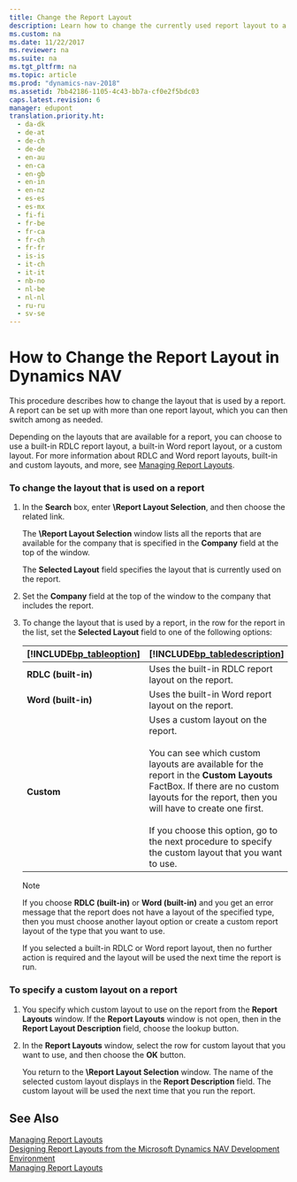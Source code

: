 ```yaml
---
title: Change the Report Layout
description: Learn how to change the currently used report layout to a custom layout on a report. Setup with more than one report layout and switch among as needed.
ms.custom: na
ms.date: 11/22/2017
ms.reviewer: na
ms.suite: na
ms.tgt_pltfrm: na
ms.topic: article
ms.prod: "dynamics-nav-2018"
ms.assetid: 7bb42186-1105-4c43-bb7a-cf0e2f5bdc03
caps.latest.revision: 6
manager: edupont
translation.priority.ht:
  - da-dk
  - de-at
  - de-ch
  - de-de
  - en-au
  - en-ca
  - en-gb
  - en-in
  - en-nz
  - es-es
  - es-mx
  - fi-fi
  - fr-be
  - fr-ca
  - fr-ch
  - fr-fr
  - is-is
  - it-ch
  - it-it
  - nb-no
  - nl-be
  - nl-nl
  - ru-ru
  - sv-se
---
```

# How to Change the Report Layout in Dynamics NAV
This procedure describes how to change the layout that is used by a report. A report can be set up with more than one report layout, which you can then switch among as needed.  

 Depending on the layouts that are available for a report, you can choose to use a built-in RDLC report layout, a built-in Word report layout, or a custom layout. For more information about RDLC and Word report layouts, built-in and custom layouts, and more, see [Managing Report Layouts](managing-report-layouts.md).  

### To change the layout that is used on a report  

1. In the **Search** box, enter **\Report Layout Selection**, and then choose the related link.  

    The **\Report Layout Selection** window lists all the reports that are available for the company that is specified in the **Company** field at the top of the window.  

    The **Selected Layout** field specifies the layout that is currently used on the report.  

2. Set the **Company** field at the top of the window to the company that includes the report.  

3. To change the layout that is used by a report, in the row for the report in the list, set the **Selected Layout** field to one of the following options:  

   |[!INCLUDE[bp_tableoption](includes/bp_tableoption_md.md)]|[!INCLUDE[bp_tabledescription](includes/bp_tabledescription_md.md)]|  
   |----------------------------------|---------------------------------------|  
   |**RDLC \(built-in\)**|Uses the built-in RDLC report layout on the report.|  
   |**Word \(built-in\)**|Uses the built-in Word report layout on the report.|  
   |**Custom**|Uses a custom layout on the report.<br /><br /> You can see which custom layouts are available for the report in the **Custom Layouts** FactBox. If there are no custom layouts for the report, then you will have to create one first.<br /><br /> If you choose this option, go to the next procedure to specify the custom layout that you want to use.|  

   > [!NOTE]  
   >  If you choose **RDLC \(built-in\)** or **Word \(built-in\)** and you get an error message that the report does not have a layout of the specified type, then you must choose another layout option or create a custom report layout of the type that you want to use.  

   If you selected a built-in RDLC or Word report layout, then no further action is required and the layout will be used the next time the report is run.  

### To specify a custom layout on a report  

1. You specify which custom layout to use on the report from the **Report Layouts** window. If the **Report Layouts** window is not open, then in the **Report Layout Description** field, choose the lookup button.  

2. In the **Report Layouts** window, select the row for custom layout that you want to use, and then choose the **OK** button.  

   You return to the **\Report Layout Selection** window. The name of the selected custom layout displays in the **Report Description** field. The custom layout will be used the next time that you run the report.  

## See Also  
 [Managing Report Layouts](managing-report-layouts.md)   
 [Designing Report Layouts from the Microsoft Dynamics NAV Development Environment](Designing-Report-Layouts-from-the-Microsoft-Dynamics-NAV-Development-Environment.md)   
 [Managing Report Layouts](managing-report-layouts.md)   

